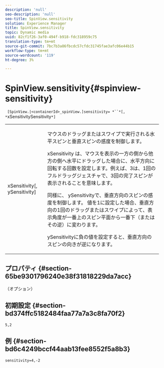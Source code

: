 ```yaml
---
description: 'null'
seo-description: 'null'
seo-title: SpinView.sensitivity
solution: Experience Manager
title: SpinView.sensitivity
topic: Dynamic media
uuid: 82cf1f26-3af0-494f-b918-fdc318959c75
translation-type: tm+mt
source-git-commit: 7bc7b3a86fbcdc57cfdc31745fae3afc06e44b15
workflow-type: tm+mt
source-wordcount: '119'
ht-degree: 3%

---
```



# SpinView.sensitivity{#spinview-sensitivity}

` [SpinView.|<containerId>_spinView.]sensitivity= *``*[, *`xSensitivitySensitivity`*]`

<table id="table_18D47E7C6A2D4D68B94225CB621D5F7C"> 
 <tbody> 
  <tr> 
   <td colname="col1"> <p> <span class="codeph"><span class="varname"> xSensitivity</span>[,  <span class="varname"> ySensitivity</span>]</span> </p> </td> 
   <td colname="col2"> <p> マウスのドラッグまたはスワイプで実行される水平スピンと垂直スピンの感度を制御します。 </p> <p> <span class="codeph"> xSensitivity</span> は、マウスを表示の一方の側から他方の側へ水平にドラッグした場合に、水平方向に回転する回数を設定します。例えば、3は、1回のフルドラッグジェスチャで、3回の完了スピンが表示されることを意味します。 </p> <p>同様に、<span class="codeph"> ySensitivity</span>で、垂直方向のスピンの感度を制御します。 値を1に設定した場合、垂直方向の1回のドラッグまたはスワイプによって、表示角度が一番上のスピン平面から一番下（またはその逆）に変わります。 </p> <p><span class="codeph"> ySensitivity</span>に負の値を設定すると、垂直方向のスピンの向きが逆になります。 </p> </td> 
  </tr> 
 </tbody> 
</table>

## プロパティ {#section-65be9301796240e38f31818229da7acc}

（オプション）

## 初期設定 {#section-bd374ffc5182484faa77a7a3c8fa70f2}

`5,2`

## 例 {#section-bd6c4249bccf44aab13fee8552f5a8b3}

`sensitivity=4,-2`
